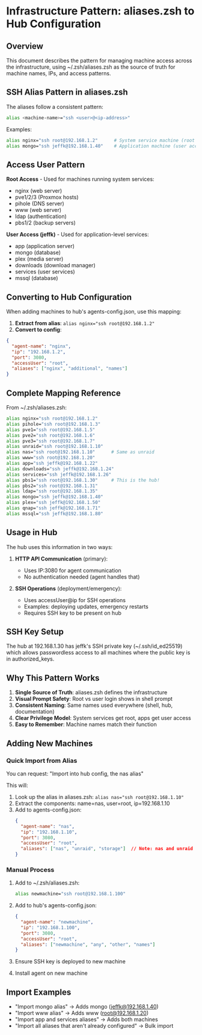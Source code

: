 # Infrastructure Pattern: aliases.zsh to Hub Configuration

## Overview
This document describes the pattern for managing machine access across the infrastructure, using ~/.zsh/aliases.zsh as the source of truth for machine names, IPs, and access patterns.

## SSH Alias Pattern in aliases.zsh

The aliases follow a consistent pattern:
```bash
alias <machine-name>="ssh <user>@<ip-address>"
```

Examples:
```bash
alias nginx="ssh root@192.168.1.2"      # System service machine (root access)
alias mongo="ssh jeffk@192.168.1.40"    # Application machine (user access)
```

## Access User Pattern

**Root Access** - Used for machines running system services:
- nginx (web server) 
- pve1/2/3 (Proxmox hosts)
- pihole (DNS server)
- www (web server)
- ldap (authentication)
- pbs1/2 (backup servers)

**User Access (jeffk)** - Used for application-level services:
- app (application server)
- mongo (database)
- plex (media server)
- downloads (download manager)
- services (user services)
- mssql (database)

## Converting to Hub Configuration

When adding machines to hub's agents-config.json, use this mapping:

1. **Extract from alias**: `alias nginx="ssh root@192.168.1.2"`
2. **Convert to config**:
```json
{
  "agent-name": "nginx",
  "ip": "192.168.1.2",
  "port": 3080,
  "accessUser": "root",
  "aliases": ["nginx", "additional", "names"]
}
```

## Complete Mapping Reference

From ~/.zsh/aliases.zsh:
```bash
alias nginx="ssh root@192.168.1.2"
alias pihole="ssh root@192.168.1.3"
alias pve1="ssh root@192.168.1.5"
alias pve2="ssh root@192.168.1.6"
alias pve3="ssh root@192.168.1.7"
alias unraid="ssh root@192.168.1.10"
alias nas="ssh root@192.168.1.10"      # Same as unraid
alias www="ssh root@192.168.1.20"
alias app="ssh jeffk@192.168.1.22"
alias downloads="ssh jeffk@192.168.1.24"
alias services="ssh jeffk@192.168.1.26"
alias pbs1="ssh root@192.168.1.30"     # This is the hub!
alias pbs2="ssh root@192.168.1.31"
alias ldap="ssh root@192.168.1.35"
alias mongo="ssh jeffk@192.168.1.40"
alias plex="ssh jeffk@192.168.1.50"
alias qnap="ssh jeffk@192.168.1.71"
alias mssql="ssh jeffk@192.168.1.80"
```

## Usage in Hub

The hub uses this information in two ways:

1. **HTTP API Communication** (primary):
   - Uses IP:3080 for agent communication
   - No authentication needed (agent handles that)

2. **SSH Operations** (deployment/emergency):
   - Uses accessUser@ip for SSH operations
   - Examples: deploying updates, emergency restarts
   - Requires SSH key to be present on hub

## SSH Key Setup

The hub at 192.168.1.30 has jeffk's SSH private key (~/.ssh/id_ed25519) which allows passwordless access to all machines where the public key is in authorized_keys.

## Why This Pattern Works

1. **Single Source of Truth**: aliases.zsh defines the infrastructure
2. **Visual Prompt Safety**: Root vs user login shows in shell prompt
3. **Consistent Naming**: Same names used everywhere (shell, hub, documentation)
4. **Clear Privilege Model**: System services get root, apps get user access
5. **Easy to Remember**: Machine names match their function

## Adding New Machines

### Quick Import from Alias

You can request: "Import into hub config, the nas alias"

This will:
1. Look up the alias in aliases.zsh: `alias nas="ssh root@192.168.1.10"`
2. Extract the components: name=nas, user=root, ip=192.168.1.10
3. Add to agents-config.json:
   ```json
   {
     "agent-name": "nas",
     "ip": "192.168.1.10",
     "port": 3080,
     "accessUser": "root",
     "aliases": ["nas", "unraid", "storage"]  // Note: nas and unraid share same IP
   }
   ```

### Manual Process

1. Add to ~/.zsh/aliases.zsh:
   ```bash
   alias newmachine="ssh root@192.168.1.100"
   ```

2. Add to hub's agents-config.json:
   ```json
   {
     "agent-name": "newmachine",
     "ip": "192.168.1.100",
     "port": 3080,
     "accessUser": "root",
     "aliases": ["newmachine", "any", "other", "names"]
   }
   ```

3. Ensure SSH key is deployed to new machine
4. Install agent on new machine

## Import Examples

- "Import mongo alias" → Adds mongo (jeffk@192.168.1.40)
- "Import www alias" → Adds www (root@192.168.1.20)
- "Import app and services aliases" → Adds both machines
- "Import all aliases that aren't already configured" → Bulk import